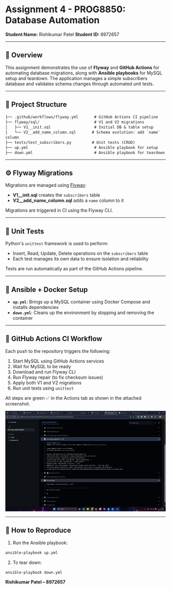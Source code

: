 # Assignment 4 - PROG8850: Database Automation

**Student Name:** Rishikumar Patel
**Student ID:** 8972657

---

## 📘 Overview

This assignment demonstrates the use of **Flyway** and **GitHub Actions** for automating database migrations, along with **Ansible playbooks** for MySQL setup and teardown. The application manages a simple subscribers database and validates schema changes through automated unit tests.

---

## 📁 Project Structure

```
├── .github/workflows/flyway.yml       # GitHub Actions CI pipeline
├── flyway/sql/                        # V1 and V2 migrations
│   ├── V1__init.sql                   # Initial DB & table setup
│   └── V2__add_name_column.sql       # Schema evolution: add `name` column
├── tests/test_subscribers.py         # Unit tests (CRUD)
├── up.yml                             # Ansible playbook for setup
├── down.yml                           # Ansible playbook for teardown
```

---

## ⚙️ Flyway Migrations

Migrations are managed using [Flyway](https://flywaydb.org/):

- **V1\_\_init.sql** creates the `subscribers` table
- **V2\_\_add_name_column.sql** adds a `name` column to it

Migrations are triggered in CI using the Flyway CLI.

---

## 🧪 Unit Tests

Python's `unittest` framework is used to perform:

- Insert, Read, Update, Delete operations on the `subscribers` table
- Each test manages its own data to ensure isolation and reliability

Tests are run automatically as part of the GitHub Actions pipeline.

---

## 🐳 Ansible + Docker Setup

- **`up.yml`**: Brings up a MySQL container using Docker Compose and installs dependencies
- **`down.yml`**: Cleans up the environment by stopping and removing the container

---

## 🚀 GitHub Actions CI Workflow

Each push to the repository triggers the following:

1. Start MySQL using GitHub Actions services
2. Wait for MySQL to be ready
3. Download and run Flyway CLI
4. Run Flyway repair (to fix checksum issues)
5. Apply both V1 and V2 migrations
6. Run unit tests using `unittest`

All steps are green ✅ in the Actions tab as shown in the attached screenshot.

![1752900646118](image/README/1752900646118.png)

---

## 📝 How to Reproduce

1. Run the Ansible playbook:

```bash
ansible-playbook up.yml
```

2. To tear down:

```bash
ansible-playbook down.yml
```

**Rishikumar Patel – 8972657**
